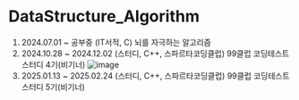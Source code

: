 # DataStructure_Algorithm
1. 2024.07.01 ~ 공부중 (IT서적, C) 뇌를 자극하는 알고리즘
2. 2024.10.28 ~ 2024.12.02 (스터디, C++, 스파르타코딩클럽) 99클럽 코딩테스트 스터디 4기(비기너)
   ![image](https://github.com/user-attachments/assets/5dd436c3-caba-4f02-9ebd-61b77a5f742b)
3. 2025.01.13 ~ 2025.02.24 (스터디, C++, 스파르타코딩클럽) 99클럽 코딩테스트 스터디 5기(비기너)

